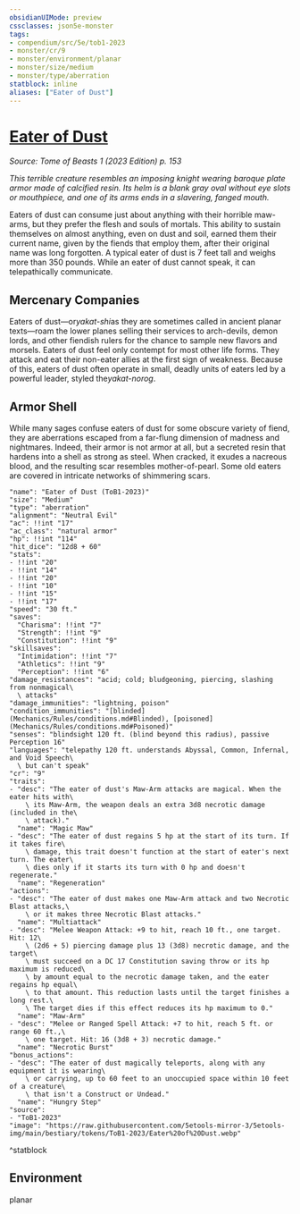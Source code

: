 ```yaml
---
obsidianUIMode: preview
cssclasses: json5e-monster
tags:
- compendium/src/5e/tob1-2023
- monster/cr/9
- monster/environment/planar
- monster/size/medium
- monster/type/aberration
statblock: inline
aliases: ["Eater of Dust"]
---
```

# [Eater of Dust](Mechanics\bestiary\aberration/eater-of-dust-tob1-2023.md)
*Source: Tome of Beasts 1 (2023 Edition) p. 153*  

*This terrible creature resembles an imposing knight wearing baroque plate armor made of calcified resin. Its helm is a blank gray oval without eye slots or mouthpiece, and one of its arms ends in a slavering, fanged mouth.*

Eaters of dust can consume just about anything with their horrible maw-arms, but they prefer the flesh and souls of mortals. This ability to sustain themselves on almost anything, even on dust and soil, earned them their current name, given by the fiends that employ them, after their original name was long forgotten. A typical eater of dust is 7 feet tall and weighs more than 350 pounds. While an eater of dust cannot speak, it can telepathically communicate.

## Mercenary Companies

Eaters of dust—or*yakat-shi*as they are sometimes called in ancient planar texts—roam the lower planes selling their services to arch-devils, demon lords, and other fiendish rulers for the chance to sample new flavors and morsels. Eaters of dust feel only contempt for most other life forms. They attack and eat their non-eater allies at the first sign of weakness. Because of this, eaters of dust often operate in small, deadly units of eaters led by a powerful leader, styled the*yakat-norog*.

## Armor Shell

While many sages confuse eaters of dust for some obscure variety of fiend, they are aberrations escaped from a far-flung dimension of madness and nightmares. Indeed, their armor is not armor at all, but a secreted resin that hardens into a shell as strong as steel. When cracked, it exudes a nacreous blood, and the resulting scar resembles mother-of-pearl. Some old eaters are covered in intricate networks of shimmering scars.

```statblock
"name": "Eater of Dust (ToB1-2023)"
"size": "Medium"
"type": "aberration"
"alignment": "Neutral Evil"
"ac": !!int "17"
"ac_class": "natural armor"
"hp": !!int "114"
"hit_dice": "12d8 + 60"
"stats":
- !!int "20"
- !!int "14"
- !!int "20"
- !!int "10"
- !!int "15"
- !!int "17"
"speed": "30 ft."
"saves":
  "Charisma": !!int "7"
  "Strength": !!int "9"
  "Constitution": !!int "9"
"skillsaves":
  "Intimidation": !!int "7"
  "Athletics": !!int "9"
  "Perception": !!int "6"
"damage_resistances": "acid; cold; bludgeoning, piercing, slashing from nonmagical\
  \ attacks"
"damage_immunities": "lightning, poison"
"condition_immunities": "[blinded](Mechanics/Rules/conditions.md#Blinded), [poisoned](Mechanics/Rules/conditions.md#Poisoned)"
"senses": "blindsight 120 ft. (blind beyond this radius), passive Perception 16"
"languages": "telepathy 120 ft. understands Abyssal, Common, Infernal, and Void Speech\
  \ but can't speak"
"cr": "9"
"traits":
- "desc": "The eater of dust's Maw-Arm attacks are magical. When the eater hits with\
    \ its Maw-Arm, the weapon deals an extra 3d8 necrotic damage (included in the\
    \ attack)."
  "name": "Magic Maw"
- "desc": "The eater of dust regains 5 hp at the start of its turn. If it takes fire\
    \ damage, this trait doesn't function at the start of eater's next turn. The eater\
    \ dies only if it starts its turn with 0 hp and doesn't regenerate."
  "name": "Regeneration"
"actions":
- "desc": "The eater of dust makes one Maw-Arm attack and two Necrotic Blast attacks,\
    \ or it makes three Necrotic Blast attacks."
  "name": "Multiattack"
- "desc": "Melee Weapon Attack: +9 to hit, reach 10 ft., one target. Hit: 12\
    \ (2d6 + 5) piercing damage plus 13 (3d8) necrotic damage, and the target\
    \ must succeed on a DC 17 Constitution saving throw or its hp maximum is reduced\
    \ by amount equal to the necrotic damage taken, and the eater regains hp equal\
    \ to that amount. This reduction lasts until the target finishes a long rest.\
    \ The target dies if this effect reduces its hp maximum to 0."
  "name": "Maw-Arm"
- "desc": "Melee or Ranged Spell Attack: +7 to hit, reach 5 ft. or range 60 ft.,\
    \ one target. Hit: 16 (3d8 + 3) necrotic damage."
  "name": "Necrotic Burst"
"bonus_actions":
- "desc": "The eater of dust magically teleports, along with any equipment it is wearing\
    \ or carrying, up to 60 feet to an unoccupied space within 10 feet of a creature\
    \ that isn't a Construct or Undead."
  "name": "Hungry Step"
"source":
- "ToB1-2023"
"image": "https://raw.githubusercontent.com/5etools-mirror-3/5etools-img/main/bestiary/tokens/ToB1-2023/Eater%20of%20Dust.webp"
```
^statblock

## Environment

planar